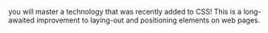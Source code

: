you will master a technology that was recently added to CSS! This is a long-awaited improvement to laying-out and positioning elements on web pages.
